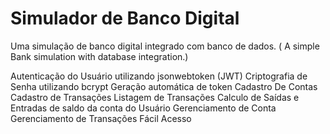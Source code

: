 # Simulador de Banco Digital
Uma simulação de banco digital integrado com banco de dados. ( A simple Bank simulation with database integration.)

Autenticação do Usuário utilizando jsonwebtoken (JWT)
 Criptografia de Senha utilizando bcrypt
 Geração automática de token
 Cadastro De Contas
 Cadastro de Transações
 Listagem de Transações
 Calculo de Saídas e Entradas de saldo da conta do Usuário
 Gerenciamento de Conta
 Gerenciamento de Transações
 Fácil Acesso
